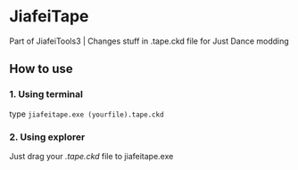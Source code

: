 # JiafeiTape
Part of JiafeiTools3 | Changes stuff in .tape.ckd file for Just Dance modding
## How to use
### 1. Using terminal
type `jiafeitape.exe (yourfile).tape.ckd`
### 2. Using explorer
Just drag your *.tape.ckd* file to jiafeitape.exe
